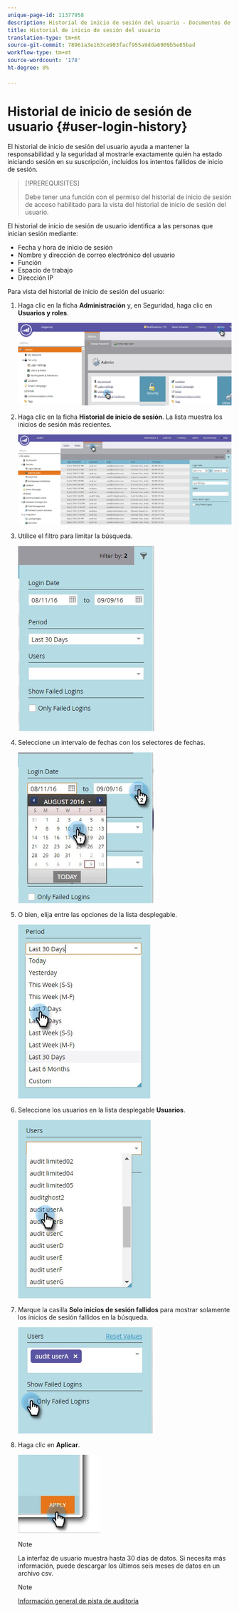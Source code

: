```yaml
---
unique-page-id: 11377958
description: Historial de inicio de sesión del usuario - Documentos de marketing - Documentación del producto
title: Historial de inicio de sesión del usuario
translation-type: tm+mt
source-git-commit: 78961a3e163ce903facf955a9dda6909b5e85bad
workflow-type: tm+mt
source-wordcount: '178'
ht-degree: 0%

---
```



# Historial de inicio de sesión de usuario {#user-login-history}

El historial de inicio de sesión del usuario ayuda a mantener la responsabilidad y la seguridad al mostrarle exactamente quién ha estado iniciando sesión en su suscripción, incluidos los intentos fallidos de inicio de sesión.

>[!PREREQUISITES]
>
>Debe tener una función con el permiso del historial de inicio de sesión de acceso habilitado para la vista del historial de inicio de sesión del usuario.

El historial de inicio de sesión de usuario identifica a las personas que inician sesión mediante:

* Fecha y hora de inicio de sesión
* Nombre y dirección de correo electrónico del usuario
* Función
* Espacio de trabajo
* Dirección IP

Para vista del historial de inicio de sesión del usuario:

1. Haga clic en la ficha **Administración** y, en Seguridad, haga clic en **Usuarios y roles**.

   ![](assets/image2016-7-12-9-3a2-3a31.png)

1. Haga clic en la ficha **Historial de inicio de sesión**. La lista muestra los inicios de sesión más recientes.

   ![](assets/login-history-tab.jpg)

1. Utilice el filtro para limitar la búsqueda.

   ![](assets/filter-main.jpg)

1. Seleccione un intervalo de fechas con los selectores de fechas.

   ![](assets/select-date-range-hand.jpg)

1. O bien, elija entre las opciones de la lista desplegable.

   ![](assets/filter-select-from-dropdown.jpg)

1. Seleccione los usuarios en la lista desplegable **Usuarios**.

   ![](assets/user-dropdown.jpg)

1. Marque la casilla **Solo inicios de sesión fallidos** para mostrar solamente los inicios de sesión fallidos en la búsqueda.

   ![](assets/only-failed-logins.jpg)

1. Haga clic en **Aplicar**.

   ![](assets/click-apply-real.jpg)

   >[!NOTE]
   >
   >La interfaz de usuario muestra hasta 30 días de datos. Si necesita más información, puede descargar los últimos seis meses de datos en un archivo csv.

   >[!NOTE]
   >
   >[Información general de pista de auditoría](/help/marketo/product-docs/administration/audit-trail/audit-trail-overview.md)
